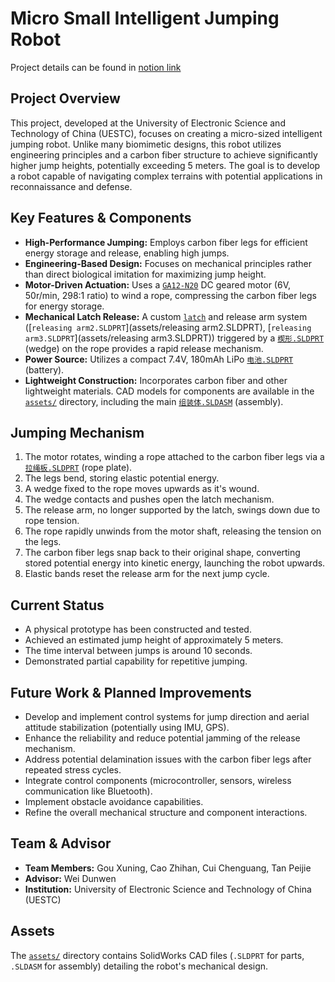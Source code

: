 # Micro Small Intelligent Jumping Robot

Project details can be found in [notion link](https://cherry-room-163.notion.site/?pvs=4)

## Project Overview

This project, developed at the University of Electronic Science and Technology of China (UESTC), focuses on creating a micro-sized intelligent jumping robot. Unlike many biomimetic designs, this robot utilizes engineering principles and a carbon fiber structure to achieve significantly higher jump heights, potentially exceeding 5 meters. The goal is to develop a robot capable of navigating complex terrains with potential applications in reconnaissance and defense.

## Key Features & Components

*   **High-Performance Jumping:** Employs carbon fiber legs for efficient energy storage and release, enabling high jumps.
*   **Engineering-Based Design:** Focuses on mechanical principles rather than direct biological imitation for maximizing jump height.
*   **Motor-Driven Actuation:** Uses a [`GA12-N20`](assets/GA12-N20.SLDPRT) DC geared motor (6V, 50r/min, 298:1 ratio) to wind a rope, compressing the carbon fiber legs for energy storage.
*   **Mechanical Latch Release:** A custom [`latch`](assets/latch.SLDPRT) and release arm system ([`releasing arm2.SLDPRT`](assets/releasing arm2.SLDPRT), [`releasing arm3.SLDPRT`](assets/releasing arm3.SLDPRT)) triggered by a [`楔形.SLDPRT`](assets/楔形.SLDPRT) (wedge) on the rope provides a rapid release mechanism.
*   **Power Source:** Utilizes a compact 7.4V, 180mAh LiPo [`电池.SLDPRT`](assets/电池.SLDPRT) (battery).
*   **Lightweight Construction:** Incorporates carbon fiber and other lightweight materials. CAD models for components are available in the [`assets/`](assets/) directory, including the main [`组装体.SLDASM`](assets/组装体.SLDASM) (assembly).

## Jumping Mechanism

1.  The motor rotates, winding a rope attached to the carbon fiber legs via a [`拉绳板.SLDPRT`](assets/拉绳板.SLDPRT) (rope plate).
2.  The legs bend, storing elastic potential energy.
3.  A wedge fixed to the rope moves upwards as it's wound.
4.  The wedge contacts and pushes open the latch mechanism.
5.  The release arm, no longer supported by the latch, swings down due to rope tension.
6.  The rope rapidly unwinds from the motor shaft, releasing the tension on the legs.
7.  The carbon fiber legs snap back to their original shape, converting stored potential energy into kinetic energy, launching the robot upwards.
8.  Elastic bands reset the release arm for the next jump cycle.

## Current Status

*   A physical prototype has been constructed and tested.
*   Achieved an estimated jump height of approximately 5 meters.
*   The time interval between jumps is around 10 seconds.
*   Demonstrated partial capability for repetitive jumping.

## Future Work & Planned Improvements

*   Develop and implement control systems for jump direction and aerial attitude stabilization (potentially using IMU, GPS).
*   Enhance the reliability and reduce potential jamming of the release mechanism.
*   Address potential delamination issues with the carbon fiber legs after repeated stress cycles.
*   Integrate control components (microcontroller, sensors, wireless communication like Bluetooth).
*   Implement obstacle avoidance capabilities.
*   Refine the overall mechanical structure and component interactions.

## Team & Advisor

*   **Team Members:** Gou Xuning, Cao Zhihan, Cui Chenguang, Tan Peijie
*   **Advisor:** Wei Dunwen
*   **Institution:** University of Electronic Science and Technology of China (UESTC)

## Assets

The [`assets/`](assets/) directory contains SolidWorks CAD files (`.SLDPRT` for parts, `.SLDASM` for assembly) detailing the robot's mechanical design.